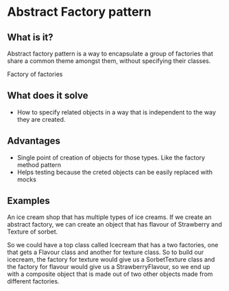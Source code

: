 # Abstract Factory pattern


## What is it?

Abstract factory pattern is a way to encapsulate a group of factories that
share a common theme amongst them, without specifying their classes.

Factory of factories


## What does it solve

- How to specify related objects in a way that is independent to the way they
are created.


## Advantages

- Single point of creation of objects for those types. Like the factory method pattern
- Helps testing because the creted objects can be easily replaced with mocks


## Examples

An ice cream shop that has multiple types of ice creams. If we create an
abstract factory, we can create an object that has flavour of Strawberry and
Texture of sorbet.

So we could have a top class called Icecream that has a two factories, one that
gets a Flavour class and another for texture class. So to build our icecream,
the factory for texture would give us a SorbetTexture class and the factory for
flavour would give us a StrawberryFlavour, so we end up with a composite object
that is made out of two other objects made from different factories.
